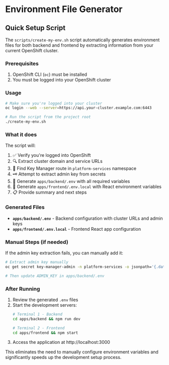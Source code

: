 # Environment File Generator

## Quick Setup Script

The `scripts/create-my-env.sh` script automatically generates environment files for both backend and frontend by extracting information from your current OpenShift cluster.

### Prerequisites

1. OpenShift CLI (`oc`) must be installed
2. You must be logged into your OpenShift cluster

### Usage

```bash
# Make sure you're logged into your cluster
oc login --web --server=https://api.your-cluster.example.com:6443

# Run the script from the project root
./create-my-env.sh
```

### What it does

The script will:

1. ✅ Verify you're logged into OpenShift
2. 🔍 Extract cluster domain and service URLs
3. 🔑 Find Key Manager route in `platform-services` namespace
4. 🗝️ Attempt to extract admin key from secrets
5. 📝 Generate `apps/backend/.env` with all required variables
6. 📝 Generate `apps/frontend/.env.local` with React environment variables
7. 📋 Provide summary and next steps

### Generated Files

- **`apps/backend/.env`** - Backend configuration with cluster URLs and admin keys
- **`apps/frontend/.env.local`** - Frontend React app configuration

### Manual Steps (if needed)

If the admin key extraction fails, you can manually add it:

```bash
# Extract admin key manually
oc get secret key-manager-admin -n platform-services -o jsonpath='{.data.admin-key}' | base64 -d

# Then update ADMIN_KEY in apps/backend/.env
```

### After Running

1. Review the generated `.env` files
2. Start the development servers:
   ```bash
   # Terminal 1 - Backend
   cd apps/backend && npm run dev
   
   # Terminal 2 - Frontend  
   cd apps/frontend && npm start
   ```
3. Access the application at http://localhost:3000

This eliminates the need to manually configure environment variables and significantly speeds up the development setup process.